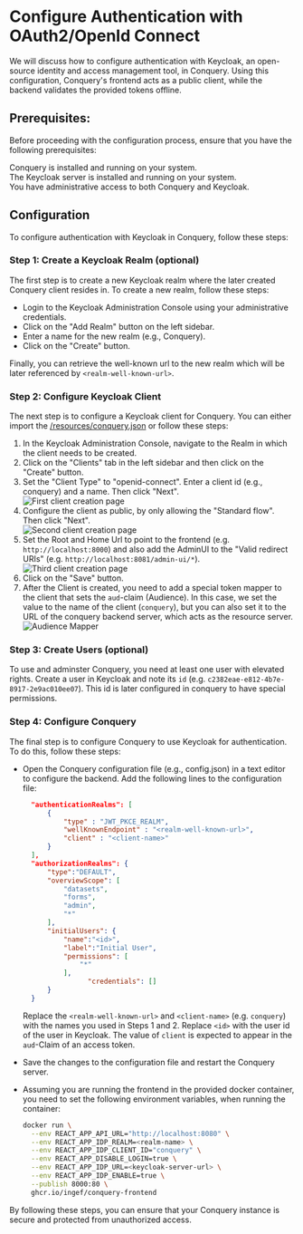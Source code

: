 # Configure Authentication with OAuth2/OpenId Connect

We will discuss how to configure authentication with Keycloak, an open-source identity and access management tool, in
Conquery.
Using this configuration, Conquery's frontend acts as a public client, while the backend validates the provided tokens
offline.

## Prerequisites:

Before proceeding with the configuration process, ensure that you have the following prerequisites:

Conquery is installed and running on your system.  
The Keycloak server is installed and running on your system.  
You have administrative access to both Conquery and Keycloak.

## Configuration

To configure authentication with Keycloak in Conquery, follow these steps:

### Step 1: Create a Keycloak Realm (optional)
The first step is to create a new Keycloak realm where the later created Conquery client resides in. To create a new realm, follow these steps:

- Login to the Keycloak Administration Console using your administrative credentials.
- Click on the "Add Realm" button on the left sidebar.
- Enter a name for the new realm (e.g., Conquery).
- Click on the "Create" button.

Finally, you can retrieve the well-known url to the new realm which will be later referenced by `<realm-well-known-url>`.

### Step 2: Configure Keycloak Client

The next step is to configure a Keycloak client for Conquery. You can either import the [/resources/conquery.json](https://github.com/ingef/conquery/blob/develop/docs/resources/conquery-oidc-client.json) or follow these steps:

1. In the Keycloak Administration Console, navigate to the Realm in which the client needs to be created.
2. Click on the "Clients" tab in the left sidebar and then click on the "Create" button.
3. Set the "Client Type" to "openid-connect". Enter a client id (e.g., conquery) and a name. Then click "Next".  
   ![First client creation page](./resources/img/oidc_client_creation1.png)
4. Configure the client as public, by only allowing the "Standard flow". Then click "Next".  
   ![Second client creation page](./resources/img/oidc_client_creation2.png)
5. Set the Root and Home Url to point to the frontend (e.g. `http://localhost:8000`) and also add the AdminUI to the "Valid redirect URIs" (e.g. `http://localhost:8081/admin-ui/*`).
   ![Third client creation page](./resources/img/oidc_client_creation3.png)
6. Click on the "Save" button.
7. After the Client is created, you need to add a special token mapper to the client that sets the `aud`-claim (Audience). In this case, we set the value to the name of the client (`conquery`), but you can also set it to the URL of the conquery backend server, which acts as the resource server.
   ![Audience Mapper](./resources/img/aud_mapper.png)

### Step 3: Create Users (optional)
To use and adminster Conquery, you need at least one user with elevated rights.
Create a user in Keycloak and note its `id` (e.g. `c2382eae-e812-4b7e-8917-2e9ac010ee07`). This id is later configured in conquery to have special permissions.

### Step 4: Configure Conquery

The final step is to configure Conquery to use Keycloak for authentication. To do this, follow these steps:

- Open the Conquery configuration file (e.g., config.json) in a text editor to configure the backend.
  Add the following lines to the configuration file:
  ```json
    "authenticationRealms": [
        {
            "type" : "JWT_PKCE_REALM",
            "wellKnownEndpoint" : "<realm-well-known-url>",
            "client" : "<client-name>"
        }
    ],
    "authorizationRealms": {
        "type":"DEFAULT",
        "overviewScope": [
            "datasets",
            "forms",
            "admin",
            "*"
        ],
        "initialUsers": {
            "name":"<id>",
            "label":"Initial User",
            "permissions": [
                "*"
            ],
			      "credentials": []
        }
    }
  ```
  Replace the `<realm-well-known-url>` and `<client-name>` (e.g. `conquery`) with the names you used in Steps 1 and 2.
  Replace `<id>` with the user id of the user in Keycloak.
  The value of `client` is expected to appear in the `aud`-Claim of an access token. 

- Save the changes to the configuration file and restart the Conquery server.
- Assuming you are running the frontend in the provided docker container, you need to set the following environment
  variables, when running the container:
  ```bash
  docker run \
    --env REACT_APP_API_URL="http://localhost:8080" \
    --env REACT_APP_IDP_REALM=<realm-name> \
    --env REACT_APP_IDP_CLIENT_ID="conquery" \
    --env REACT_APP_DISABLE_LOGIN=true \
    --env REACT_APP_IDP_URL=<keycloak-server-url> \
    --env REACT_APP_IDP_ENABLE=true \
    --publish 8000:80 \
    ghcr.io/ingef/conquery-frontend
  ```

By following these steps, you can ensure that your Conquery instance is secure and protected from unauthorized access.

